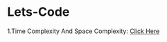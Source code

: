 # Lets-Code
1.Time Complexity And Space Complexity: [Click Here](https://github.com/SaurabhJumnalkar/Lets-Code/tree/main/Time%20Complexity%20And%20Space%20Complexity)
